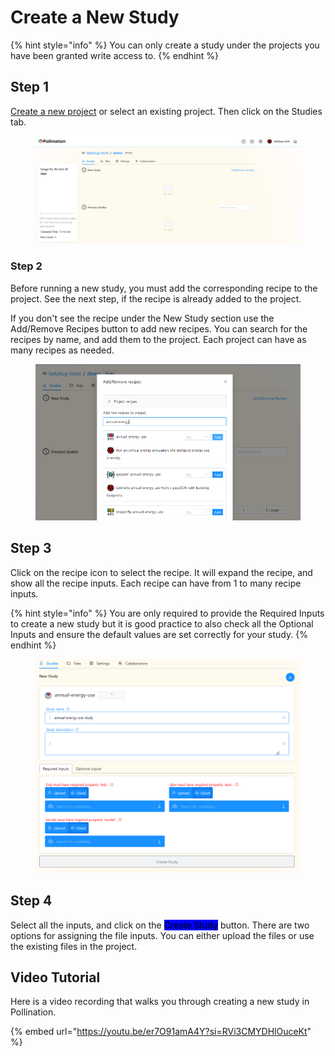 # Create a New Study

{% hint style="info" %}
You can only create a study under the projects you have been granted write access to.
{% endhint %}

## Step 1

[Create a new project](create-a-new-project.md) or select an existing project. Then click on the Studies tab.

<figure><img src="../../.gitbook/assets/image (7) (1) (1) (1) (1).png" alt=""><figcaption></figcaption></figure>

### Step 2

Before running a new study, you must add the corresponding recipe to the project. See the next step, if the recipe is already added to the project.

If you don't see the recipe under the New Study section use the Add/Remove Recipes button to add new recipes. You can search for the recipes by name, and add them to the project. Each project can have as many recipes as needed.

<figure><img src="../../.gitbook/assets/image (8) (1) (1) (1) (1).png" alt=""><figcaption></figcaption></figure>

## Step 3

Click on the recipe icon to select the recipe. It will expand the recipe, and show all the recipe inputs. Each recipe can have from 1 to many recipe inputs.

{% hint style="info" %}
You are only required to provide the Required Inputs to create a new study but it is good practice to also check all the Optional Inputs and ensure the default values are set correctly for your study.
{% endhint %}

<figure><img src="../../.gitbook/assets/image (9) (1) (1) (1) (1).png" alt=""><figcaption></figcaption></figure>

## Step 4

Select all the inputs, and click on the <mark style="background-color:blue;">Create Study</mark> button. There are two options for assigning the file inputs. You can either upload the files or use the existing files in the project.

## Video Tutorial

Here is a video recording that walks you through creating a new study in Pollination.

{% embed url="https://youtu.be/er7O91amA4Y?si=RVi3CMYDHlOuceKt" %}
